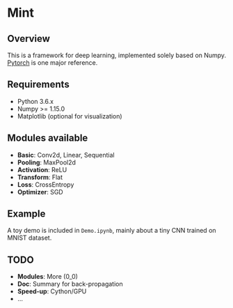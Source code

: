 # Mint

## Overview

This is a framework for deep learning, implemented solely based on Numpy. [Pytorch](https://github.com/pytorch/pytorch) is one major reference.

## Requirements

- Python 3.6.x
- Numpy >= 1.15.0
- Matplotlib (optional for visualization)

## Modules available

- **Basic**: Conv2d, Linear, Sequential
- **Pooling**: MaxPool2d
- **Activation**: ReLU
- **Transform**: Flat
- **Loss**: CrossEntropy
- **Optimizer**: SGD
  
## Example

A toy demo is included in ``Demo.ipynb``, mainly about a tiny CNN trained on MNIST dataset.

## TODO

- **Modules**: More (0_0)
- **Doc**: Summary for back-propagation
- **Speed-up**: Cython/GPU
- ...
